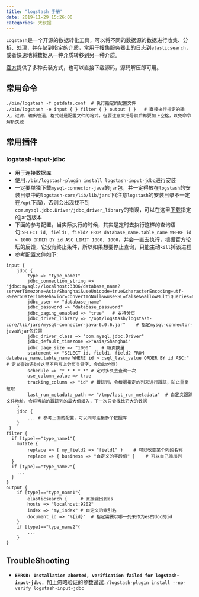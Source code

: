 ```yaml
---
title: "logstash 手册"
date: 2019-11-29 15:26:00
categories: 大叔据
---
```


`Logstash`是一个开源的数据转化工具，可以将不同的数据源的数据进行收集、分析、处理，并存储到指定的介质，常用于搜集服务器上的日志到`elasticsearch`，或者快速地将数据从一种介质转移到另一种介质。

[官方](https://www.elastic.co/guide/en/logstash/7.4/installing-logstash.html)提供了多种安装方式，也可以直接下载源码，源码解压即可用。

## 常用命令

```shell
./bin/logstash -f getdata.conf	# 执行指定的配置文件
./bin/logstash -e input { } filter { } output { }	# 直接执行指定的输入、过滤、输出管道，格式就是配置文件的格式，但要注意大括号前后都要加上空格，以免命令解析失败
```

## 常用插件

### logstash-input-jdbc

<!--more-->

- 用于连接数据库
- 使用`./bin/logstash-plugin install logstash-input-jdbc`进行安装
- 一定要单独下载`mysql-connector-java`的`jar`包，并一定得放在`logstash`的安装目录中的`logstash-core/lib/lib/jars`下(注意`logstash`的安装目录不一定在`/opt`下面)，否则会出现找不到`com.mysql.jdbc.Driver/jdbc_driver_library`的错误，可以在这里[下载](https://mvnrepository.com/artifact/mysql/mysql-connector-java/6.0.6)指定的jar包版本
- 下面的参考配置，当实际执行的时候，其实是定时去执行这样的查询语句:`SELECT id, field1, field2 FROM database_name.table_name WHERE id > 1000 ORDER BY id ASC LIMIT 1000, 1000`，并会一直去执行，根据官方论坛的反馈，它没有终止条件，所以如果想要停止查询，只能主动`kill`掉该进程
- 参考配置文件如下:

```shell
input {
    jdbc {
        type => "type_name1"
        jdbc_connection_string => "jdbc:mysql://localhost:3306/database_name?serverTimezone=Asia/Shanghai&useUnicode=true&characterEncoding=utf-8&zeroDateTimeBehavior=convertToNull&&useSSL=false&&allowMultiQueries=true"
        jdbc_user => "database_name"
        jdbc_password => "database_password"
        jdbc_paging_enabled => "true"	# 支持分页
        jdbc_driver_library => "/opt/logstash/logstash-core/lib/jars/mysql-connector-java-6.0.6.jar"	# 指定mysql-connector-java的jar包位置
        jdbc_driver_class => "com.mysql.jdbc.Driver"         
        jdbc_default_timezone =>"Asia/Shanghai"
        jdbc_page_size => "1000"	# 每页数量
        statement => "SELECT id, field1, field2 FROM database_name.table_name WHERE id > :sql_last_value ORDER BY id ASC;"	# 定义查询语句(这里不用写上分页关键字，会自动分页)
        schedule => "* * * * *"	# 定时多久去查询一次
        use_column_value => true
        tracking_column => "id"	# 跟踪列，会根据指定的列来进行跟踪，防止重复拉取
        last_run_metadata_path => "/tmp/last_run_metadata"	# 自定义跟踪文件地址，会将当前的跟踪列的最大值填入，下一次只会找比它大的数据
    }
    jdbc {
    	...	# 参考上面的配置，可以同时连接多个数据库
    }
 }
filter {
  if [type]=="type_name1"{
  	mutate {
		replace => { my_field2 => "field1" }	# 可以改变某个列的名称
		replace => { business => "自定义的字段值" }	# 可以自己添加列
  }
  if [type]=="type_name2"{
  	...
  }
}
output { 
	if [type]=="type_name1"{
		elasticsearch {		# 直接输出到es
		hosts => "localhost:9202"
		index => "my_index"	# 自定义的索引名
		document_id => "%{id}"	# 指定需要以哪一列来作为es的doc的id
	}
	if [type]=="type_name2"{
		...
	}
}
```

## TroubleShooting

- **`ERROR: Installation aborted, verification failed for logstash-input-jdbc`**，加上忽略验证的参数试试`./logstash-plugin install --no-verify logstash-input-jdbc` 